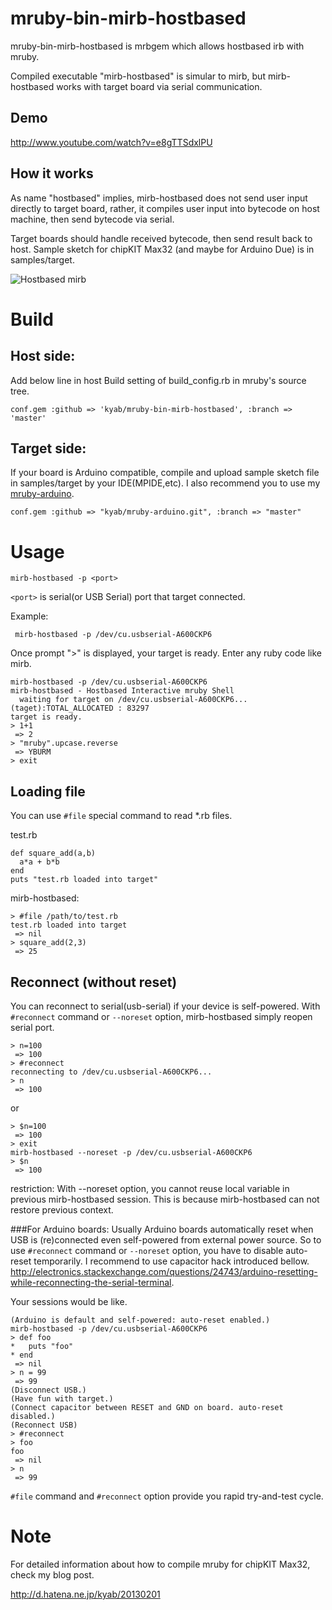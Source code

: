 # mruby-bin-mirb-hostbased
mruby-bin-mirb-hostbased is mrbgem which allows hostbased irb with mruby.

Compiled executable "mirb-hostbased" is simular to mirb, but mirb-hostbased
works with target board via serial communication.

## Demo
 http://www.youtube.com/watch?v=e8gTTSdxlPU
 
## How it works
As name "hostbased" implies, mirb-hostbased does not send user input directly to
target board, rather, it compiles user input into bytecode on host machine, then send bytecode via serial.

Target boards should handle received bytecode, then send result back to host.
Sample sketch for chipKIT Max32 (and maybe for Arduino Due) is in samples/target.

![Hostbased mirb](https://cacoo.com/diagrams/EmmKpYRK6YEvRwcE-44F09.png)

# Build
## Host side:
Add below line in host Build setting of build_config.rb in mruby's source tree.

```
conf.gem :github => 'kyab/mruby-bin-mirb-hostbased', :branch => 'master'
```

## Target side:
If your board is Arduino compatible, compile and upload sample sketch file in samples/target by your IDE(MPIDE,etc).
I also recommend you to use my [mruby-arduino](https://github.com/kyab/mruby-arduino).

```
conf.gem :github => "kyab/mruby-arduino.git", :branch => "master"
```

# Usage
```
mirb-hostbased -p <port>
```
`<port>` is serial(or USB Serial) port that target connected.

Example:
```
 mirb-hostbased -p /dev/cu.usbserial-A600CKP6
```

Once prompt ">" is displayed, your target is ready. Enter any ruby code like mirb.
```
mirb-hostbased -p /dev/cu.usbserial-A600CKP6 
mirb-hostbased - Hostbased Interactive mruby Shell
  waiting for target on /dev/cu.usbserial-A600CKP6...
(taget):TOTAL_ALLOCATED : 83297
target is ready.
> 1+1
 => 2
> "mruby".upcase.reverse
 => YBURM
> exit
```

## Loading file
You can use ```#file``` special command to read *.rb files.

test.rb
```
def square_add(a,b)
  a*a + b*b
end
puts "test.rb loaded into target"
```

mirb-hostbased:
```
> #file /path/to/test.rb
test.rb loaded into target
 => nil
> square_add(2,3)
 => 25
```

## Reconnect (without reset)
You can reconnect to serial(usb-serial) if your device is self-powered. 
With ```#reconnect``` command or ```--noreset``` option, mirb-hostbased simply reopen serial port.

```
> n=100
 => 100 
> #reconnect
reconnecting to /dev/cu.usbserial-A600CKP6...
> n
 => 100
```

or 
```
> $n=100
 => 100 
> exit
mirb-hostbased --noreset -p /dev/cu.usbserial-A600CKP6
> $n
 => 100
```
restriction: With --noreset option, you cannot reuse local variable in previous mirb-hostbased session.
This is because mirb-hostbased can not restore previous context.

###For Arduino boards:
Usually Arduino boards automatically reset when USB is (re)connected even self-powered from external power source. So to use ```#reconnect``` command or ```--noreset``` option,
you have to disable auto-reset temporarily. 
I recommend to use capacitor hack introduced bellow.
http://electronics.stackexchange.com/questions/24743/arduino-resetting-while-reconnecting-the-serial-terminal.

Your sessions would be like.
```
(Arduino is default and self-powered: auto-reset enabled.)
mirb-hostbased -p /dev/cu.usbserial-A600CKP6
> def foo
*   puts "foo"
* end
 => nil
> n = 99
 => 99
(Disconnect USB.)
(Have fun with target.)
(Connect capacitor between RESET and GND on board. auto-reset disabled.)
(Reconnect USB)
> #reconnect
> foo
foo
 => nil
> n
 => 99
```

```#file``` command and ```#reconnect``` option provide you rapid try-and-test cycle.

# Note
For detailed information about how to compile mruby for chipKIT Max32, check my blog post.

http://d.hatena.ne.jp/kyab/20130201



